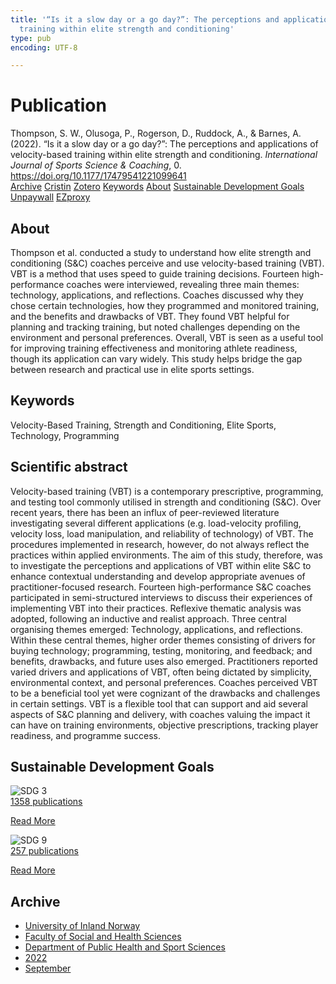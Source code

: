 ```yaml
---
title: '“Is it a slow day or a go day?”: The perceptions and applications of velocity-based
  training within elite strength and conditioning'
type: pub
encoding: UTF-8

---
```

<h1>Publication</h1>
<article id="csl-bib-container-Q6SNJDSU" class="csl-bib-container">
  <div class="csl-bib-body"> <div class="csl-entry">Thompson, S. W., Olusoga, P., Rogerson, D., Ruddock, A., &#38; Barnes, A. (2022). “Is it a slow day or a go day?”: The perceptions and applications of velocity-based training within elite strength and conditioning. <i>International Journal of Sports Science &#38; Coaching</i>, 0. <a href="https://doi.org/10.1177/17479541221099641">https://doi.org/10.1177/17479541221099641</a></div> </div>
  <div class="csl-bib-buttons">
    <a href="#taxonomy-article-Q6SNJDSU" alt="archive" class="csl-bib-button">Archive</a>
    <a href="https://app.cristin.no/results/show.jsf?id=2050282" alt="Cristin" class="csl-bib-button">Cristin</a>
    <a href="http://zotero.org/groups/5881554/items/Q6SNJDSU" alt="Zotero" class="csl-bib-button">Zotero</a>
    <a href="#keywords-article-Q6SNJDSU" alt="keywords" class="csl-bib-button">Keywords</a>
    <a href="#about-article-Q6SNJDSU" alt="about_pub" class="csl-bib-button">About</a>
    <a href="#sdg-article-Q6SNJDSU" alt="sdg" class="csl-bib-button">Sustainable Development Goals</a>
    <a href="https://journals.sagepub.com/doi/pdf/10.1177/17479541221099641" alt="Unpaywall" class="csl-bib-button">Unpaywall</a>
    <a href="https://journals.sagepub.com/doi/pdf/10.1177/17479541221099641" alt="EZproxy" class="csl-bib-button">EZproxy</a>
  </div>
  <div id="csl-bib-meta-container-Q6SNJDSU"></div>
</article>
<div id="csl-bib-meta-Q6SNJDSU" class="csl-bib-meta">
  <article id="about-article-Q6SNJDSU" class="about_pub-article">
    <h1>About</h1>
    Thompson et al. conducted a study to understand how elite strength and conditioning (S&C) coaches perceive and use velocity-based training (VBT). VBT is a method that uses speed to guide training decisions. Fourteen high-performance coaches were interviewed, revealing three main themes: technology, applications, and reflections. Coaches discussed why they chose certain technologies, how they programmed and monitored training, and the benefits and drawbacks of VBT. They found VBT helpful for planning and tracking training, but noted challenges depending on the environment and personal preferences. Overall, VBT is seen as a useful tool for improving training effectiveness and monitoring athlete readiness, though its application can vary widely. This study helps bridge the gap between research and practical use in elite sports settings.
  </article>
  <article id="keywords-article-Q6SNJDSU" class="keywords-article">
    <h1>Keywords</h1>
    Velocity-Based Training, Strength and Conditioning, Elite Sports, Technology, Programming
  </article>
  <article id="abstract-article-Q6SNJDSU" class="abstract-article">
    <h1>Scientific abstract</h1>
    Velocity-based training (VBT) is a contemporary prescriptive, programming, and testing tool commonly utilised in strength and conditioning (S&C). Over recent years, there has been an influx of peer-reviewed literature investigating several different applications (e.g. load-velocity profiling, velocity loss, load manipulation, and reliability of technology) of VBT. The procedures implemented in research, however, do not always reflect the practices within applied environments. The aim of this study, therefore, was to investigate the perceptions and applications of VBT within elite S&C to enhance contextual understanding and develop appropriate avenues of practitioner-focused research. Fourteen high-performance S&C coaches participated in semi-structured interviews to discuss their experiences of implementing VBT into their practices. Reflexive thematic analysis was adopted, following an inductive and realist approach. Three central organising themes emerged: Technology, applications, and reflections. Within these central themes, higher order themes consisting of drivers for buying technology; programming, testing, monitoring, and feedback; and benefits, drawbacks, and future uses also emerged. Practitioners reported varied drivers and applications of VBT, often being dictated by simplicity, environmental context, and personal preferences. Coaches perceived VBT to be a beneficial tool yet were cognizant of the drawbacks and challenges in certain settings. VBT is a flexible tool that can support and aid several aspects of S&C planning and delivery, with coaches valuing the impact it can have on training environments, objective prescriptions, tracking player readiness, and programme success.
  </article>
  <article id="sdg-article-Q6SNJDSU" class="sdg-article">
    <h1>Sustainable Development Goals</h1>
    <div class="sdg-container"><div id="sdg3" class="sdg">
        <img src="{{< params subfolder >}}images/sdg/sdg03_en.png" class="image" alt="SDG 3">
        <div class="sdg-overlay">
          <a href="{{< params subfolder >}}en/archive/?sdg=3#archive" class="sdg-publication-count"><span>1358</span> publications</a>
          <p><a href="https://sdgs.un.org/goals/goal3" class="sdg-read-more">Read More</a></p>
        </div>
      </div> <div id="sdg9" class="sdg">
        <img src="{{< params subfolder >}}images/sdg/sdg09_en.png" class="image" alt="SDG 9">
        <div class="sdg-overlay">
          <a href="{{< params subfolder >}}en/archive/?sdg=9#archive" class="sdg-publication-count"><span>257</span> publications</a>
          <p><a href="https://sdgs.un.org/goals/goal9" class="sdg-read-more">Read More</a></p>
        </div>
      </div></div>
  </article>
  <article id="taxonomy-article-Q6SNJDSU" class="taxonomy-article">
    <h1>Archive</h1>
    <ul>
      <li><a href="{{< params subfolder >}}en/archive/?key=3DCRN523">University of Inland Norway</a></li>
      <li><a href="{{< params subfolder >}}en/archive/?key=IDKFS3MX">Faculty of Social and Health Sciences</a></li>
      <li><a href="{{< params subfolder >}}en/archive/?key=FJXE3Z8X">Department of Public Health and Sport Sciences</a></li>
      <li><a href="{{< params subfolder >}}en/archive/?key=P2L6JC54">2022</a></li>
      <li><a href="{{< params subfolder >}}en/archive/?key=A3F5G98N">September</a></li>
    </ul>
  </article>
</div>
